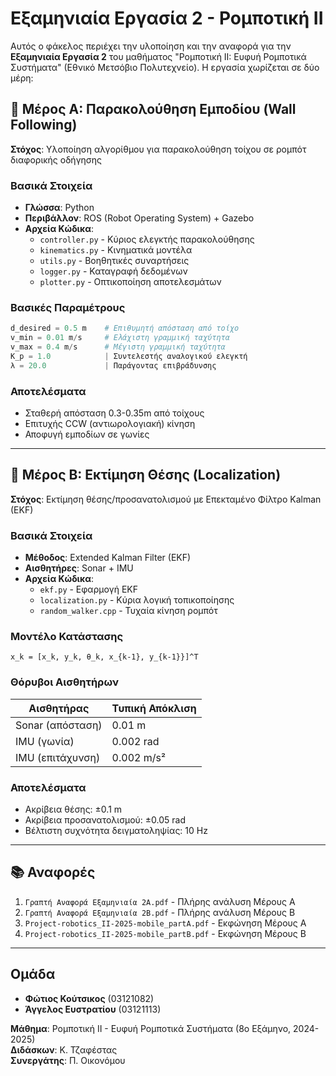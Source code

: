 # Εξαμηνιαία Εργασία 2 - Ρομποτική ΙΙ

Αυτός ο φάκελος περιέχει την υλοποίηση και την αναφορά για την **Εξαμηνιαία Εργασία 2** του μαθήματος "Ρομποτική ΙΙ: Ευφυή Ρομποτικά Συστήματα" (Εθνικό Μετσόβιο Πολυτεχνείο). Η εργασία χωρίζεται σε δύο μέρη:

## 📁 Μέρος Α: Παρακολούθηση Εμποδίου (Wall Following)
**Στόχος**: Υλοποίηση αλγορίθμου για παρακολούθηση τοίχου σε ρομπότ διαφορικής οδήγησης

### Βασικά Στοιχεία
- **Γλώσσα**: Python
- **Περιβάλλον**: ROS (Robot Operating System) + Gazebo
- **Αρχεία Κώδικα**:
  - `controller.py` - Κύριος ελεγκτής παρακολούθησης
  - `kinematics.py` - Κινηματικά μοντέλα
  - `utils.py` - Βοηθητικές συναρτήσεις
  - `logger.py` - Καταγραφή δεδομένων
  - `plotter.py` - Οπτικοποίηση αποτελεσμάτων

### Βασικές Παραμέτρους
```python
d_desired = 0.5 m    # Επιθυμητή απόσταση από τοίχο
v_min = 0.01 m/s     # Ελάχιστη γραμμική ταχύτητα
v_max = 0.4 m/s      # Μέγιστη γραμμική ταχύτητα
K_p = 1.0            | Συντελεστής αναλογικού ελεγκτή
λ = 20.0             | Παράγοντας επιβράδυνσης
```

### Αποτελέσματα
- Σταθερή απόσταση 0.3-0.35m από τοίχους
- Επιτυχής CCW (αντιωρολογιακή) κίνηση
- Αποφυγή εμποδίων σε γωνίες

---

## 📁 Μέρος Β: Εκτίμηση Θέσης (Localization)
**Στόχος**: Εκτίμηση θέσης/προσανατολισμού με Επεκταμένο Φίλτρο Kalman (EKF)

### Βασικά Στοιχεία
- **Μέθοδος**: Extended Kalman Filter (EKF)
- **Αισθητήρες**: Sonar + IMU
- **Αρχεία Κώδικα**:
  - `ekf.py` - Εφαρμογή EKF
  - `localization.py` - Κύρια λογική τοπικοποίησης
  - `random_walker.cpp` - Τυχαία κίνηση ρομπότ

### Μοντέλο Κατάστασης
```
x_k = [x_k, y_k, θ_k, x_{k-1}, y_{k-1}}]^T
```

### Θόρυβοι Αισθητήρων
| Αισθητήρας       | Τυπική Απόκλιση |
|------------------|-----------------|
| Sonar (απόσταση) | 0.01 m          |
| IMU (γωνία)      | 0.002 rad       |
| IMU (επιτάχυνση) | 0.002 m/s²      |

### Αποτελέσματα
- Ακρίβεια θέσης: ±0.1 m
- Ακρίβεια προσανατολισμού: ±0.05 rad
- Βέλτιστη συχνότητα δειγματοληψίας: 10 Hz

---

## 📚 Αναφορές
1. `Γραπτή Αναφορά Εξαμηνιαία 2A.pdf` - Πλήρης ανάλυση Μέρους Α
2. `Γραπτή Αναφορά Εξαμηνιαία 2B.pdf` - Πλήρης ανάλυση Μέρους Β
3. `Project-robotics_II-2025-mobile_partA.pdf` - Εκφώνηση Μέρους Α
4. `Project-robotics_II-2025-mobile_partB.pdf` - Εκφώνηση Μέρους Β

---

## Ομάδα
- **Φώτιος Κούτσικος** (03121082)
- **Άγγελος Ευστρατίου** (03121113)

**Μάθημα**: Ρομποτική ΙΙ - Ευφυή Ρομποτικά Συστήματα (8ο Εξάμηνο, 2024-2025)  
**Διδάσκων**: Κ. Τζαφέστας  
**Συνεργάτης**: Π. Οικονόμου
